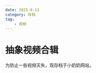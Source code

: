 ```yaml
---
date: 2025-8-13
category: 存档
tag: 
    - 视频
---
```


# 抽象视频合辑

为防止一些视频灭失，现存档于小奶奶网站。

<VidStack
    src="https://chinasd1st.github.io/videos/compilation/1.mp4"
/>
<VidStack
    src="https://chinasd1st.github.io/videos/compilation/2.mp4"
/>
<VidStack
    src="https://chinasd1st.github.io/videos/compilation/3.mp4"
/>
<VidStack
    src="https://chinasd1st.github.io/videos/compilation/4.mp4"
/>
<VidStack
    src="https://chinasd1st.github.io/videos/compilation/5.mp4"
/>
<VidStack
    src="https://chinasd1st.github.io/videos/compilation/6.mp4"
/>
<VidStack
    src="https://chinasd1st.github.io/videos/compilation/7.mp4"
/>
<VidStack
    src="https://chinasd1st.github.io/videos/compilation/8.mp4"
/>
<VidStack
    src="https://chinasd1st.github.io/videos/compilation/9.mp4"
/>
<VidStack
    src="https://chinasd1st.github.io/videos/compilation/10.mp4"
/>
<VidStack
    src="https://chinasd1st.github.io/videos/compilation/11.mp4"
/>

